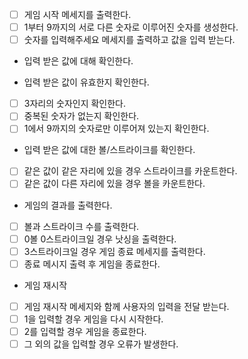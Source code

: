 - [ ] 게임 시작 메세지를 출력한다.
- [ ] 1부터 9까지의 서로 다른 숫자로 이루어진 숫자를 생성한다.
- [ ] 숫자를 입력해주세요 메세지를 출력하고 값을 입력 받는다.

- 입력 받은 값에 대해 확인한다.

- 입력 받은 값이 유효한지 확인한다.
- [ ] 3자리의 숫자인지 확인한다.
- [ ] 중복된 숫자가 없는지 확인한다.
- [ ] 1에서 9까지의 숫자로만 이루어져 있는지 확인한다.

- 입력 받은 값에 대한 볼/스트라이크를 확인한다.
- [ ] 같은 값이 같은 자리에 있을 경우 스트라이크를 카운트한다.
- [ ] 같은 값이 다른 자리에 있을 경우 볼을 카운트한다.

- 게임의 결과를 출력한다.
- [ ] 볼과 스트라이크 수를 출력한다.
- [ ] 0볼 0스트라이크일 경우 낫싱을 출력한다.
- [ ] 3스트라이크일 경우 게임 종료 메세지를 출력한다.
- [ ] 종료 메시지 출력 후 게임을 종료한다.

- 게임 재시작
- [ ] 게임 재시작 메세지와 함께 사용자의 입력을 전달 받는다.
- [ ] 1을 입력할 경우 게임을 다시 시작한다.
- [ ] 2를 입력할 경우 게임을 종료한다.
- [ ] 그 외의 값을 입력할 경우 오류가 발생한다.
